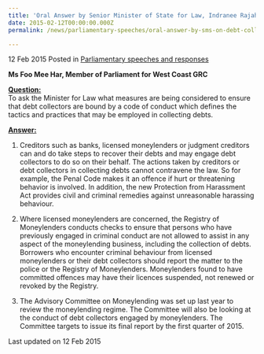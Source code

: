 ```yaml
---
title: 'Oral Answer by Senior Minister of State for Law, Indranee Rajah SC, to Parliamentary Question on Code of Conduct for Debt Collectors'
date: 2015-02-12T00:00:00.000Z
permalink: /news/parliamentary-speeches/oral-answer-by-sms-on-debt-collector/

---
```



12 Feb 2015 Posted in [Parliamentary speeches and responses](/news/parliamentary-speeches) 

**Ms Foo Mee Har, Member of Parliament for West Coast GRC**

**<u>Question:</u>**  
To ask the Minister for Law what measures are being considered to ensure that debt collectors are bound by a code of conduct which defines the tactics and practices that may be employed in collecting debts.


**<u>Answer:</u>**  
1. Creditors such as banks, licensed moneylenders or judgment creditors can and do take steps to recover their debts and may engage debt collectors to do so on their behalf.  The actions taken by creditors or debt collectors in collecting debts cannot contravene the law. So for example, the Penal Code makes it an offence if hurt or threatening behavior is involved. In addition, the new Protection from Harassment Act provides civil and criminal remedies against unreasonable harassing behaviour.

2. Where licensed moneylenders are concerned, the Registry of Moneylenders conducts checks to ensure that persons who have previously engaged in criminal conduct are not allowed to assist in any aspect of the moneylending business, including the collection of debts. Borrowers who encounter criminal behaviour from licensed moneylenders or their debt collectors should report the matter to the police or the Registry of Moneylenders. Moneylenders found to have committed offences may have their licences suspended, not renewed or revoked by the Registry.

3. The Advisory Committee on Moneylending was set up last year to review the moneylending regime. The Committee will also be looking at the conduct of debt collectors engaged by moneylenders.  The Committee targets to issue its final report by the first quarter of 2015.


<p class="right-side-updated">Last updated on 12 Feb 2015 </p>
